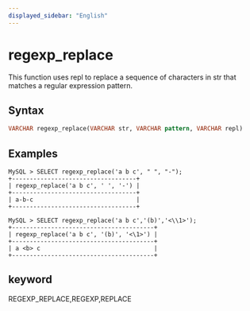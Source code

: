 ```yaml
---
displayed_sidebar: "English"
---
```


# regexp_replace



This function uses repl to replace a sequence of characters in str that matches a regular expression pattern.

## Syntax

```Haskell
VARCHAR regexp_replace(VARCHAR str, VARCHAR pattern, VARCHAR repl)
```

## Examples

```Plain Text
MySQL > SELECT regexp_replace('a b c', " ", "-");
+-----------------------------------+
| regexp_replace('a b c', ' ', '-') |
+-----------------------------------+
| a-b-c                             |
+-----------------------------------+

MySQL > SELECT regexp_replace('a b c','(b)','<\\1>');
+----------------------------------------+
| regexp_replace('a b c', '(b)', '<\1>') |
+----------------------------------------+
| a <b> c                                |
+----------------------------------------+
```

## keyword

REGEXP_REPLACE,REGEXP,REPLACE
